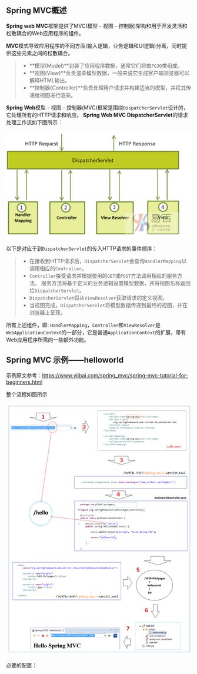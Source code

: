 

## Spring MVC概述

**Spring web MVC**框架提供了MVC(模型 - 视图 - 控制器)架构和用于开发灵活和松散耦合的Web应用程序的组件。 

**MVC**模式导致应用程序的不同方面(输入逻辑，业务逻辑和UI逻辑)分离，同时提供这些元素之间的松散耦合。

> - **模型(Model)**封装了应用程序数据，通常它们将由`POJO`类组成。
> - **视图(View)**负责渲染模型数据，一般来说它生成客户端浏览器可以解释HTML输出。
> - **控制器(Controller)**负责处理用户请求并构建适当的模型，并将其传递给视图进行渲染。



**Spring Web**模型 - 视图 - 控制器(MVC)框架是围绕`DispatcherServlet`设计的，它处理所有的HTTP请求和响应。 **Spring Web MVC DispatcherServlet**的请求处理工作流如下图所示：

![image-20200107204858663](./assets/image-20200107204858663.png)

以下是对应于到`DispatcherServlet`的传入HTTP请求的事件顺序：

> - 在接收到HTTP请求后，`DispatcherServlet`会查询`HandlerMapping`以调用相应的`Controller`。
> - `Controller`接受请求并根据使用的`GET`或`POST`方法调用相应的服务方法。 服务方法将基于定义的业务逻辑设置模型数据，并将视图名称返回给`DispatcherServlet`。
> - `DispatcherServlet`将从`ViewResolver`获取请求的定义视图。
> - 当视图完成，`DispatcherServlet`将模型数据传递到最终的视图，并在浏览器上呈现。

所有上述组件，即: `HandlerMapping`，`Controller`和`ViewResolver`是`WebApplicationContext`的一部分，它是普通`ApplicationContext`的扩展，带有Web应用程序所需的一些额外功能。

## Spring MVC 示例——helloworld

示例原文参考：https://www.yiibai.com/spring_mvc/spring-mvc-tutorial-for-beginners.html

整个流程如图所示

![image-20200107205554897](./assets/image-20200107205554897.png)

必要的配置：

